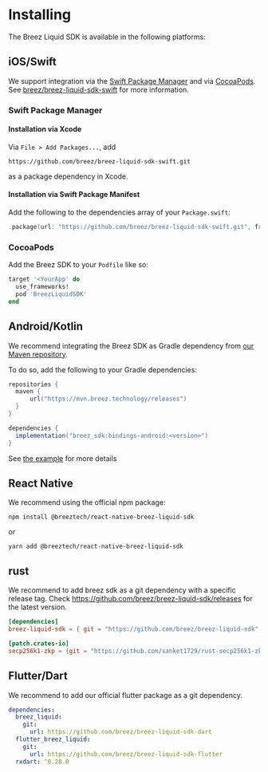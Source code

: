 # Installing

The Breez Liquid SDK is available in the following platforms:

## iOS/Swift

We support integration via the [Swift Package Manager](https://www.swift.org/package-manager/) and via [CocoaPods](https://cocoapods.org/).
See [breez/breez-liquid-sdk-swift](https://github.com/breez/breez-liquid-sdk-swift) for more information.

### Swift Package Manager

#### Installation via Xcode

Via `File > Add Packages...`, add

```
https://github.com/breez/breez-liquid-sdk-swift.git
```

as a package dependency in Xcode.

#### Installation via Swift Package Manifest

Add the following to the dependencies array of your `Package.swift`:

``` swift
.package(url: "https://github.com/breez/breez-liquid-sdk-swift.git", from: "<version>"),
```

### CocoaPods

Add the Breez SDK to your `Podfile` like so:

``` ruby
target '<YourApp' do
  use_frameworks!
  pod 'BreezLiquidSDK'
end
```

## Android/Kotlin

We recommend integrating the Breez SDK as Gradle dependency from [our Maven repository](https://mvn.breez.technology/#/releases).

To do so, add the following to your Gradle dependencies:

```gradle
repositories {
  maven {
      url("https://mvn.breez.technology/releases")
  }
}

dependencies {
  implementation("breez_sdk:bindings-android:<version>")
}
```

See [the example](https://github.com/breez/breez-sdk-examples/tree/main/Android) for more details

## React Native

We recommend using the official npm package:

```console
npm install @breeztech/react-native-breez-liquid-sdk
```
or
```console
yarn add @breeztech/react-native-breez-liquid-sdk
```

## rust

We recommend to add breez sdk as a git dependency with a specific release tag.
Check https://github.com/breez/breez-liquid-sdk/releases for the latest version.

```toml
[dependencies]
breez-liquid-sdk = { git = "https://github.com/breez/breez-liquid-sdk", tag = "0.1.1" }

[patch.crates-io]
secp256k1-zkp = {git = "https://github.com/sanket1729/rust-secp256k1-zkp.git", rev = "60e631c24588a0c9e271badd61959294848c665d"}
```

## Flutter/Dart

We recommend to add our official flutter package as a git dependency. 

```yaml
dependencies:
  breez_liquid:
    git:
      url: https://github.com/breez/breez-liquid-sdk-dart
  flutter_breez_liquid:
    git:
      url: https://github.com/breez/breez-liquid-sdk-flutter
  rxdart: ^0.28.0
```
